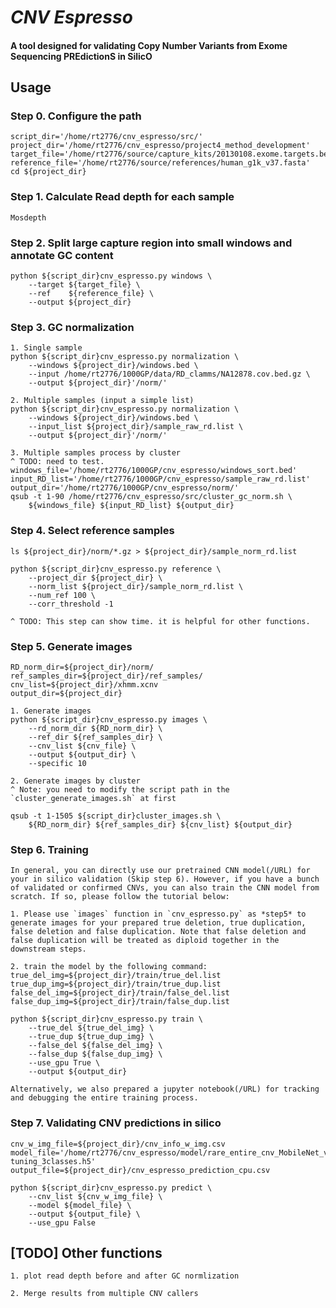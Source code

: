# _CNV Espresso_
#### A tool designed for validating **C**opy **N**umber **V**ariants from **E**xome **S**equencing **PRE**diction**S** in **S**ilic**O**

## Usage
### Step 0. Configure the path
    script_dir='/home/rt2776/cnv_espresso/src/'
    project_dir='/home/rt2776/cnv_espresso/project4_method_development'
    target_file='/home/rt2776/source/capture_kits/20130108.exome.targets.bed'
    reference_file='/home/rt2776/source/references/human_g1k_v37.fasta'
    cd ${project_dir}

### Step 1. Calculate Read depth for each sample
    Mosdepth

### Step 2. Split large capture region into small windows and annotate GC content 
    python ${script_dir}cnv_espresso.py windows \
        --target ${target_file} \
        --ref    ${reference_file} \
        --output ${project_dir}

### Step 3. GC normalization
    1. Single sample
    python ${script_dir}cnv_espresso.py normalization \
        --windows ${project_dir}/windows.bed \ 
        --input /home/rt2776/1000GP/data/RD_clamms/NA12878.cov.bed.gz \ 
        --output ${project_dir}'/norm/'

    2. Multiple samples (input a simple list) 
    python ${script_dir}cnv_espresso.py normalization \
        --windows ${project_dir}/windows.bed \ 
        --input_list ${project_dir}/sample_raw_rd.list \
        --output ${project_dir}'/norm/'

    3. Multiple samples process by cluster 
    ^ TODO: need to test.
    windows_file='/home/rt2776/1000GP/cnv_espresso/windows_sort.bed'
    input_RD_list='/home/rt2776/1000GP/cnv_espresso/sample_raw_rd.list'
    output_dir='/home/rt2776/1000GP/cnv_espresso/norm/'
    qsub -t 1-90 /home/rt2776/cnv_espresso/src/cluster_gc_norm.sh \
        ${windows_file} ${input_RD_list} ${output_dir} 

### Step 4. Select reference samples
    ls ${project_dir}/norm/*.gz > ${project_dir}/sample_norm_rd.list

    python ${script_dir}cnv_espresso.py reference \ 
        --project_dir ${project_dir} \
        --norm_list ${project_dir}/sample_norm_rd.list \
        --num_ref 100 \
        --corr_threshold -1 

    ^ TODO: This step can show time. it is helpful for other functions.

### Step 5. Generate images 
    RD_norm_dir=${project_dir}/norm/
    ref_samples_dir=${project_dir}/ref_samples/
    cnv_list=${project_dir}/xhmm.xcnv
    output_dir=${project_dir}

    1. Generate images
    python ${script_dir}cnv_espresso.py images \
        --rd_norm_dir ${RD_norm_dir} \
        --ref_dir ${ref_samples_dir} \
        --cnv_list ${cnv_file} \
        --output ${output_dir} \
        --specific 10 

    2. Generate images by cluster 
    ^ Note: you need to modify the script path in the `cluster_generate_images.sh` at first

    qsub -t 1-1505 ${script_dir}cluster_images.sh \
        ${RD_norm_dir} ${ref_samples_dir} ${cnv_list} ${output_dir} 


### Step 6. Training 
    In general, you can directly use our pretrained CNN model(/URL) for your in silico validation (Skip step 6). However, if you have a bunch of validated or confirmed CNVs, you can also train the CNN model from scratch. If so, please follow the tutorial below:

    1. Please use `images` function in `cnv_espresso.py` as *step5* to generate images for your prepared true deletion, true duplication, false deletion and false duplication. Note that false deletion and false duplication will be treated as diploid together in the downstream steps.

    2. train the model by the following command:
    true_del_img=${project_dir}/train/true_del.list
    true_dup_img=${project_dir}/train/true_dup.list
    false_del_img=${project_dir}/train/false_del.list
    false_dup_img=${project_dir}/train/false_dup.list

    python ${script_dir}cnv_espresso.py train \
        --true_del ${true_del_img} \
        --true_dup ${true_dup_img} \
        --false_del ${false_del_img} \
        --false_dup ${false_dup_img} \
        --use_gpu True \
        --output ${output_dir}
    
    Alternatively, we also prepared a jupyter notebook(/URL) for tracking and debugging the entire training process.

### Step 7. Validating CNV predictions in silico 
    cnv_w_img_file=${project_dir}/cnv_info_w_img.csv
    model_file='/home/rt2776/cnv_espresso/model/rare_entire_cnv_MobileNet_v1_fine-tuning_3classes.h5'
    output_file=${project_dir}/cnv_espresso_prediction_cpu.csv

    python ${script_dir}cnv_espresso.py predict \
        --cnv_list ${cnv_w_img_file} \
        --model ${model_file} \
        --output ${output_file} \
        --use_gpu False

## [TODO] Other functions
    1. plot read depth before and after GC normlization

    2. Merge results from multiple CNV callers

